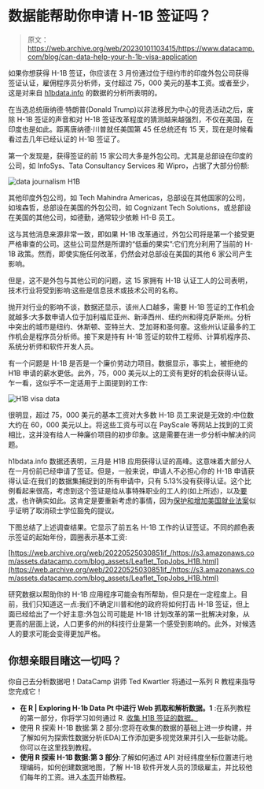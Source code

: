 # 数据能帮助你申请 H-1B 签证吗？

> 原文：<https://web.archive.org/web/20230101103415/https://www.datacamp.com/blog/can-data-help-your-h-1b-visa-application>

如果你想获得 H-1B 签证，你应该在 3 月份通过位于纽约市的印度外包公司获得签证认证，雇佣程序员分析师，支付超过 75，000 美元的基本工资。或者至少，这是对来自 [h1bdata.info](https://web.archive.org/web/20220525030851/http://h1bdata.info/) 的数据的分析所表明的。

在当选总统唐纳德·特朗普(Donald Trump)以非法移民为中心的竞选活动之后，废除 H-1B 签证的声音和对 H-1B 签证改革程度的猜测越来越强烈，不仅在美国，在印度也是如此。距离唐纳德·川普就任美国第 45 任总统还有 15 天，现在是时候看看过去几年已经认证的 H-1B 签证了。

第一个发现是，获得签证的前 15 家公司大多是外包公司。尤其是总部设在印度的公司，如 InfoSys、Tata Consultancy Services 和 Wipro，占据了大部分份额:

![data journalism H1B](img/9bfd34eefcddf87d34e91bae198dad42.png)

其他印度外包公司，如 Tech Mahindra Americas，总部设在其他国家的公司，如埃森哲，总部设在美国的外包公司，如 Cognizant Tech Solutions，或总部设在美国的其他公司，如德勤，通常较少依赖 H1-B 员工。

这与其他消息来源非常一致，即如果 H-1B 改革通过，外包公司将是第一个接受更严格审查的公司。这些公司显然是所谓的“低垂的果实”:它们充分利用了当前的 H-1B 政策。然而，即使实施任何改革，仍然会对总部设在美国的其他 6 家公司产生影响。

但是，这不是外包与其他公司的问题，这 15 家拥有 H-1B 认证工人的公司表明，技术行业将受到影响:这些是信息技术或技术公司的名称。

抛开对行业的影响不谈，数据还显示，该州人口越多，需要 H-1B 签证的工作机会就越多:大多数申请人位于加利福尼亚州、新泽西州、纽约州和得克萨斯州。分析中突出的城市是纽约、休斯顿、亚特兰大、芝加哥和圣何塞。这些州认证最多的工作机会是程序员分析师。接下来是持有 H-1B 签证的软件工程师、计算机程序员、系统分析师和软件开发人员。

有一个问题是 H-1B 是否是一个廉价劳动力项目。数据显示，事实上，被拒绝的 H1B 申请的薪水更低。此外，75，000 美元以上的工资有更好的机会获得认证。乍一看，这似乎不一定适用于上面提到的工作:

![H1B visa data](img/32d54518f04394687d596a1a82d71697.png)

很明显，超过 75，000 美元的基本工资对大多数 H-1B 员工来说是无效的:中位数大约在 60，000 美元以上。将这些工资与可以在 PayScale 等网站上找到的工资相比，这并没有给人一种廉价项目的初步印象。这是需要在进一步分析中解决的问题。

h1bdata.info 数据还表明，三月是 H1B 应用获得认证的高峰。这意味着大部分人在一月份前已经申请了签证。但是，一般来说，申请人不必担心你的 H-1B 申请获得认证:在我们的数据集捕捉到的所有申请中，只有 5.13%没有获得认证。这个比例看起来很高，考虑到这个签证是给从事特殊职业的工人的(如上所述)，以及[要求](https://web.archive.org/web/20220525030851/https://visaguide.world/us-visa/nonimmigrant/employment/h1b/)，也许确实如此。这肯定是要重新考虑的事情，因为[保护和增加美国就业法案](https://web.archive.org/web/20220525030851/http://economictimes.indiatimes.com/articleshow/56348677.cms?utm_source=contentofinterest&utm_medium=text&utm_campaign=cppst)似乎证明了取消硕士学位豁免的提议。

下图总结了上述调查结果。它显示了前五名 H-1B 工作的认证签证。不同的颜色表示签证的起始年份，圆圈表示基本工资:

[https://web.archive.org/web/20220525030851if_/https://s3.amazonaws.com/assets.datacamp.com/blog_assets/Leaflet_TopJobs_H1B.html](https://web.archive.org/web/20220525030851if_/https://s3.amazonaws.com/assets.datacamp.com/blog_assets/Leaflet_TopJobs_H1B.html)

研究数据以帮助你的 H-1B 应用程序可能会有所帮助，但只是在一定程度上。目前，我们只知道这一点:我们不确定川普和他的政府将如何打击 H-1B 签证，但上面已经给出了一个好主意:外包公司可能是 H-1B 计划改革的第一批解决对象，从更高的层面上说，人口更多的州的科技行业是第一个感受到影响的。此外，对候选人的要求可能会变得更加严格。

## 你想亲眼目睹这一切吗？

你自己去分析数据吧！DataCamp 讲师 Ted Kwartler 将通过一系列 R 教程来指导您完成它！

*   **在 R | Exploring H-1b Data Pt 中进行 Web 抓取和解析数据。1** :在系列教程的第一部分，你将学习如何通过 R. [收集 H1B 签证的数据。](https://web.archive.org/web/20220525030851/https://www.datacamp.com/community/tutorials/exploring-h-1b-data-with-r/)
*   使用 R 探索 H-1B 数据:第 2 部分:您将在收集的数据的基础上进一步构建，并了解如何为探索性数据分析(EDA)工作添加更多视觉效果并引入一些新功能。你可以在这里找到教程。
*   **使用 R 探索 H-1B 数据:第 3 部分**:了解如何通过 API 对经纬度坐标位置进行地理编码，如何创建数据地图，了解 H-1B 软件开发人员的顶级雇主，并比较他们每年的工资。进入[本页](https://web.archive.org/web/20220525030851/https://www.datacamp.com/community/tutorials/exploring-h1b-data-with-r-3)开始教程。